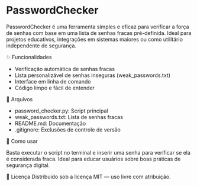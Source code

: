 # PasswordChecker
PasswordChecker é uma ferramenta simples e eficaz para verificar a força de senhas com base em uma lista de senhas fracas pré-definida. Ideal para projetos educativos, integrações em sistemas maiores ou como utilitário independente de segurança.

✨ Funcionalidades
- Verificação automática de senhas fracas
- Lista personalizável de senhas inseguras (weak_passwords.txt)
- Interface em linha de comando
- Código limpo e fácil de entender

📁 Arquivos
- password_checker.py: Script principal
- weak_passwords.txt: Lista de senhas fracas
- README.md: Documentação
- .gitignore: Exclusões de controle de versão

🔧 Como usar

Basta executar o script no terminal e inserir uma senha para verificar se ela é considerada fraca. Ideal para educar usuários sobre boas práticas de segurança digital.

📜 Licença
Distribuído sob a licença MIT — uso livre com atribuição.
